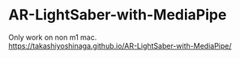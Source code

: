 # AR-LightSaber-with-MediaPipe

Only work on non m1 mac.<br>
https://takashiyoshinaga.github.io/AR-LightSaber-with-MediaPipe/
